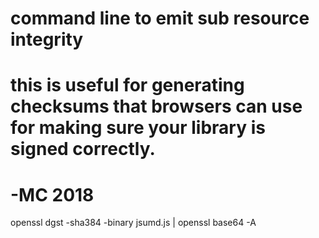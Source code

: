 # command line to emit sub resource integrity
# this is useful for generating checksums that browsers can use for making sure your library is signed correctly.
# -MC 2018
openssl dgst -sha384 -binary jsumd.js | openssl base64 -A
